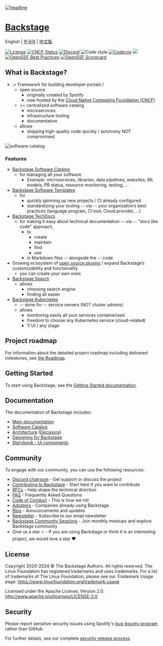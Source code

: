 [![headline](docs/assets/headline.png)](https://backstage.io/)

# [Backstage](https://backstage.io)

English \| [한국어](README-ko_kr.md) \| [中文版](README-zh_Hans.md)

[![License](https://img.shields.io/badge/License-Apache%202.0-blue.svg)](https://opensource.org/licenses/Apache-2.0)
[![CNCF Status](https://img.shields.io/badge/cncf%20status-incubation-blue.svg)](https://www.cncf.io/projects)
[![Discord](https://img.shields.io/discord/687207715902193673?logo=discord&label=Discord&color=5865F2&logoColor=white)](https://discord.gg/backstage-687207715902193673)
![Code style](https://img.shields.io/badge/code_style-prettier-ff69b4.svg)
[![Codecov](https://img.shields.io/codecov/c/github/backstage/backstage)](https://codecov.io/gh/backstage/backstage)
[![](https://img.shields.io/github/v/release/backstage/backstage)](https://github.com/backstage/backstage/releases)
[![OpenSSF Best Practices](https://bestpractices.coreinfrastructure.org/projects/7678/badge)](https://bestpractices.coreinfrastructure.org/projects/7678)
[![OpenSSF Scorecard](https://api.securityscorecards.dev/projects/github.com/backstage/backstage/badge)](https://securityscorecards.dev/viewer/?uri=github.com/backstage/backstage)

## What is Backstage?

* := Framework for building developer portals / 
  * open source
    * originally created by Spotify
    * now hosted by the [Cloud Native Computing Foundation (CNCF)](https://www.cncf.io)
  * == centralized software catalog
    * microservices
    * infrastructure tooling
    * documentation
  * allows
    * shipping high-quality code quickly / autonomy NOT compromised

![software-catalog](docs/assets/header.png)

### Features
- [Backstage Software Catalog](https://backstage.io/docs/features/software-catalog/)
  - for managing all your software
    - _Example:_ microservices, libraries, data pipelines, websites, ML models, PR status, resource monitoring, testing, ...
- [Backstage Software Templates](https://backstage.io/docs/features/software-templates/) 
  - for
    - quickly spinning up new projects / CI already configured
    - standardizing your tooling -- via -- your organization’s best practices (language program, CI tool, Cloud provider, ...)
- [Backstage TechDocs](https://backstage.io/docs/features/techdocs/) 
  - for making it easy about technical documentation -- via -- "docs like code" approach,
    - to
      - create
      - maintain
      - find
      - use
    - in Markdown files -- alongside the -- code
- Growing ecosystem of [open source plugins](https://github.com/backstage/backstage/tree/master/plugins) / expand Backstage’s customizability and functionality
  - you can create your own ones
- [Backstage Search](https://backstage.io/docs/features/search/)
  - allows
    - choosing search engine
    - finding all easier
- [Backstage Kubernetes](https://backstage.io/docs/features/kubernetes/)
  - -- done for -- service owners (NOT cluster admins)
  - allows
    - monitoring easily all your services containerized
    - freedom to choose any Kubernetes service (cloud-related)
    - 1! UI / any stage

## Project roadmap

For information about the detailed project roadmap including delivered milestones, see [the Roadmap](https://backstage.io/docs/overview/roadmap).

## Getting Started

To start using Backstage, see the [Getting Started documentation](https://backstage.io/docs/getting-started).

## Documentation

The documentation of Backstage includes:

- [Main documentation](https://backstage.io/docs)
- [Software Catalog](https://backstage.io/docs/features/software-catalog/)
- [Architecture](https://backstage.io/docs/overview/architecture-overview) ([Decisions](https://backstage.io/docs/architecture-decisions/))
- [Designing for Backstage](https://backstage.io/docs/dls/design)
- [Storybook - UI components](https://backstage.io/storybook)

## Community

To engage with our community, you can use the following resources:

- [Discord chatroom](https://discord.gg/backstage-687207715902193673) - Get support or discuss the project
- [Contributing to Backstage](https://github.com/backstage/backstage/blob/master/CONTRIBUTING.md) - Start here if you want to contribute
- [RFCs](https://github.com/backstage/backstage/labels/rfc) - Help shape the technical direction
- [FAQ](https://backstage.io/docs/FAQ) - Frequently Asked Questions
- [Code of Conduct](CODE_OF_CONDUCT.md) - This is how we roll
- [Adopters](ADOPTERS.md) - Companies already using Backstage
- [Blog](https://backstage.io/blog/) - Announcements and updates
- [Newsletter](https://spoti.fi/backstagenewsletter) - Subscribe to our email newsletter
- [Backstage Community Sessions](https://github.com/backstage/community) - Join monthly meetups and explore Backstage community
- Give us a star ⭐️ - If you are using Backstage or think it is an interesting project, we would love a star ❤️

## License

Copyright 2020-2024 © The Backstage Authors. All rights reserved. The Linux Foundation has registered trademarks and uses trademarks. For a list of trademarks of The Linux Foundation, please see our Trademark Usage page: https://www.linuxfoundation.org/trademark-usage

Licensed under the Apache License, Version 2.0: http://www.apache.org/licenses/LICENSE-2.0

## Security

Please report sensitive security issues using Spotify's [bug-bounty program](https://hackerone.com/spotify) rather than GitHub.

For further details, see our complete [security release process](SECURITY.md).
